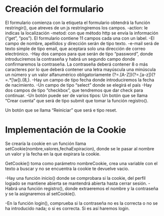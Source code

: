   Creación del formulario
  =======================
El formulario comienza con la etiqueta
el formulario obtendrá la función restringir(), que atreves de un js restringiremos los campos. -action: le indicas la localización -metod: con que método http se envía la información (“get”, ”pos”). El formulario contiene 11 campos cada una con un label. -El campo de nombre, apellidos y dirección serán de tipo texto. -e-mail será de texto simple de tipo email, que aceptara solo una dirección de correo electrónico. -Hay dos campos para que serán de tipo “password”, donde introduciremos la contraseña y habrá un segundo campo donde confirmaremos la contraseña. La contraseña deberá contener 8 o más caracteres por lo que deberá contener una letra mayúscula una minúscula un número y un valor alfanumérico obligatoriamente (?=.[A-Z])(?=.[a-z])(?=.*[\w]).{8,}. -Hay un campo de tipo fecha donde introduciremos la fecha de nacimiento. -Un campo de tipo “select” donde se elegirá el país -Hay dos campos de tipo “checkbox”, que tendremos que dar check para continuar. -Un botón puede ser de varios tipos:
Un botón que se llama “Crear cuenta” que será de tipo submit que tomar la función registro().

Un botón que se llama “Reiniciar” que será e tipo reset.

  Implementación de la Cookie
  ===========================
Se crearía la cookie en un función llama setCookie(nombre,valores,fechaExpiracion), donde se le pasar al nombre un valor y la fecha en la que expirara la cookie.

GetCookie() toma como parámetro nombreCookie, crea una variable con el texto a buscar y no se encuentra la cookie te devuelve vacio.

-Hay una función inicio() donde se comprobara si la cookie, del perfil logiado se mantiene abierta se mantendrá abierta hasta cerrar sesión. -Habrá una función registro(), donde extraeremos el nombre y la contraseña y se la asignaremos al setCookie().

-En la función login(), comprueba si la contraseña no es la correcta o no se ha introducido nada; o si es correcta. Si es así haremos login.

